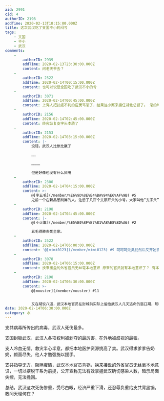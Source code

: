 ```yaml
---
aid: 2991
cid: 4
authorID: 2198
addTime: 2020-02-13T18:15:00.000Z
title: 这次武汉吃了支国不小的闷亏
tags:
    - 支国
    - 不小
    - 武汉
comments:
    -
        authorID: 2939
        addTime: 2020-02-13T23:30:00.000Z
        content: 问老天爷去？
    -
        authorID: 2522
        addTime: 2020-02-14T00:15:00.000Z
        content: 也可以说是全国吃了武汉不小的亏
    -
        authorID: 3071
        addTime: 2020-02-14T00:45:00.000Z
        content: 上海人把抗疫不利的应勇骂滚了，结果这小厮来接任湖北总督了。 滚的时候上海人放鞭炮欢送并说出了“应勇救疫”这样的话来（诅咒）赞赏他。
    -
        authorID: 2156
        addTime: 2020-02-14T02:45:00.000Z
        content: 终究恢复支字头本质了
    -
        authorID: 2153
        addTime: 2020-02-14T03:15:00.000Z
        content: |-
            没错，武汉人比惨比赢了

            ……

            …………

            但是好像也没有什么卵用
    -
        authorID: 2300
        addTime: 2020-02-14T04:15:00.000Z
        content: >-
            @[李五毛](/member/%E6%9D%8E%E4%BA%94%E6%AF%9B) #5
            之前一个在新品葱刷屏的人，注册了几百个支那开头的小号，大家叫他“支字头”。
    -
        authorID: 2198
        addTime: 2020-02-14T04:45:00.000Z
        content: |-
            @[小火车](/member/%E5%B0%8F%E7%81%AB%E8%BD%A6) #2

            五毛得肺炎死全家。
    -
        authorID: 2522
        addTime: 2020-02-14T06:00:00.000Z
        content: '@[mimi0123](/member/mimi0123) #9 呵呵呵先臭屁然后又开始抓特务啦？'
    -
        authorID: 3078
        addTime: 2020-02-14T06:15:00.000Z
        content: 换来接盘的外省官员无丝毫本地意识 原来的官员就有本地意识了？ 有本地意识就不会拿人命当儿戏了
    -
        authorID: 2198
        addTime: 2020-02-14T06:30:00.000Z
        content: >-
            @[mouster](/member/mouster) #11


            又在胡说八道，武汉本地官员在封城前实际上留给武汉人几天逃命的窗口期，聪明的人窗口期就会逃命。疫情之类早就上报，类似sars的病毒传播，武汉地方政府怎么可能敢瞒报。
date: 2020-02-14T06:30:00.000Z
category: 水
---
```


支共病毒所传出的病毒，武汉人死伤最多。

支国封锁武汉，武汉人各项权利被剥夺的最厉害，在外地被歧视的最狠。

支人冷血无情，救灾半心半意，都把本地医护资源挑高了卖。武汉得求爹爹告奶奶，颜面尽失，他人才勉强施以援手。

支共指导无方，隐瞒疫情，武汉本地官员背锅，换来接盘的外省官员无丝毫本地意识，一切以摆脱干系为前提，公开宣称无法有效掌握武汉确切感染人数，暗示局面失控，无法挽回。

总结，武汉这次死伤惨重，受尽白眼，经济严重下滑，还忍辱负重给支共背黑锅。敢问天理何在？
